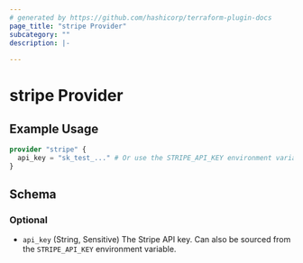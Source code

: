 ```yaml
---
# generated by https://github.com/hashicorp/terraform-plugin-docs
page_title: "stripe Provider"
subcategory: ""
description: |-
  
---
```


# stripe Provider



## Example Usage

```terraform
provider "stripe" {
  api_key = "sk_test_..." # Or use the STRIPE_API_KEY environment variable
}
```

<!-- schema generated by tfplugindocs -->
## Schema

### Optional

- `api_key` (String, Sensitive) The Stripe API key. Can also be sourced from the `STRIPE_API_KEY` environment variable.
